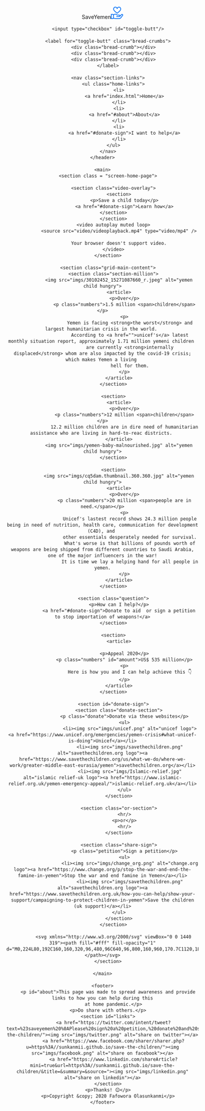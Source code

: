 <!doctype html>
<html lang="en-US">

<head>
    <meta charset='utf-8'>
    <meta http-equiv='X-UA-Compatible' content='IE=edge'>
    <title>Yemen Crisis</title>
    <meta name='viewport' content='width=device-width, initial-scale=1'>
    <link rel='stylesheet' type='text/css' media='screen' href='docs/main.css'>
    <link rel="shortcut icon" type="image/x-icon" href="imgs/heart.png" />
</head>

<body>
    <header>
        <p id="logo">Save<span>Yemen</span><img src="imgs/heart.png" alt=""></p>
        
        <input type="checkbox" id="toggle-butt"/>

        <label for="toggle-butt" class="bread-crumbs">
            <div class="bread-crumb"></div>
            <div class="bread-crumb"></div>
            <div class="bread-crumb"></div>
        </label>

        <nav class="section-links">
            <ul class="home-links">
                <li>
                    <a href="index.html">Home</a>
                </li>
                <li>
                    <a href="#about">About</a>
                </li>
                <li>
                    <a href="#donate-sign">I want to help</a>
                </li>
            </ul>
        </nav>
    </header>
    
    <main>
        <section class = "screen-home-page">
            
            <section class="video-overlay">
                <section>
                    <p>Save a child today</p>
                    <a href="#donate-sign">Learn how</a>
                </section>    
            </section>
            <video autoplay muted loop>
                <source src="video/videoplayback.mp4" type="video/mp4" />
                
                Your browser doesn't support video.
            </video>
        </section>
        
        <section class="grid-main-content">
            <section class="section-million">
                <img src="imgs/30102452_15271087660_r.jpeg" alt="yemen child hungry">
                <article>
                    <p>Over</p>
                    <p class="numbers">1.5 million <span>children</span></p>
                    <p>
                        Yemen is facing <strong>the worst</strong> and largest humanitarian crisis in the world. 
                        According to <a href="">unicef's</a> latest monthly situation report, approximately 1.71 million yemeni children 
                        are currently <strong>internally displaced</strong> whom are also impacted by the covid-19 crisis; which makes Yemen a living 
                        hell for them.
                    </p>
                </article>
            </section>
            
            <section>
                <article>
                    <p>Over</p>
                    <p class="numbers">12 million <span>children</span></p>
                    12.2 million children are in dire need of humanitarian assistance who are living in hard-to-reac districts. 
                </article>
                <img src="imgs/yemen-baby-malnourished.jpg" alt="yemen child hungry">
            </section>
            
            <section>
                <img src="imgs/cq5dam.thumbnail.360.360.jpg" alt="yemen child hungry">
                <article>
                    <p>Over</p>
                    <p class="numbers">20 million <span>people are in need.</span></p>
                    <p>
                        Unicef's lastest record shows 24.3 million people being in need of nutrition, health care, communication for development (C4D), and 
                        other essentials desperately needed for survival.
                        What's worse is that billions of pounds worth of weapons are being shipped from different countries to Saudi Arabia, one of the major influencers in the war!
                        It is time we lay a helping hand for all people in yemen.
                    </p>
                </article>
            </section>
            
            <section class="question">
                <p>How can I help?</p>
                <a href="#donate-sign">Donate to aid  or sign a petition to stop importation of weapons!</a>
            </section>
            
            <section>
                <article>
                    
                    <p>Appeal 2020</p>
                    <p class="numbers" id="amount">US$ 535 million</p>
                    <p>
                        Here is how you and I can help achieve this 👇
                    </p>
                </article>
            </section>
            
            <section id="donate-sign">
                <section class="donate-section">
                    <p class="donate">Donate via these websites</p>
                    <ul>
                        <li><img src="imgs/unicef.png" alt="unicef logo"><a href="https://www.unicef.org/emergencies/yemen-crisis#what-unicef-is-doing">Unicef</a></li>
                        <li><img src="imgs/savethechildren.png" alt="savethechildren.org logo"><a href="https://www.savethechildren.org/us/what-we-do/where-we-work/greater-middle-east-eurasia/yemen">savethechildren.org</a></li>
                        <li><img src="imgs/Islamic-relief.jpg" alt="islamic relief-uk logo"><a href="https://www.islamic-relief.org.uk/yemen-emergency-appeal/">islamic-relief.org.uk</a></li>
                    </ul>
                </section>
                
                <section class="or-section">
                    <hr/>
                    <p>or</p>
                    <hr/>
                </section>
                
                <section class="share-sign">
                    <p class="petition">Sign a petition</p>
                    <ul>
                        <li><img src="imgs/change_org.png" alt="change.org logo"><a href="https://www.change.org/p/stop-the-war-and-end-the-famine-in-yemen">Stop the war and end famine in Yemen</a></li>
                        <li><img src="imgs/savethechildren.png" alt="savethechildren.org logo"><a href="https://www.savethechildren.org.uk/how-you-can-help/show-your-support/campaigning-to-protect-children-in-yemen">Save the children (uk support)</a></li>
                    </ul>    
                </section>
            </section>

            <svg xmlns="http://www.w3.org/2000/svg" viewBox="0 0 1440 319"><path fill="#fff" fill-opacity="1" d="M0,224L80,192C160,160,320,96,480,96C640,96,800,160,960,170.7C1120,181,1280,139,1360,117.3L1440,96L1440,320L1360,320C1280,320,1120,320,960,320C800,320,640,320,480,320C320,320,160,320,80,320L0,320Z"></path></svg>
        </section>
        
    </main>
    
    <footer>
        <p id="about">This page was made to spread awareness and provide links to how you can help during this
            at home pandemic.</p>
        <p>Do share with others.</p>
        <section id="links">
            <a href="https://twitter.com/intent/tweet?text=%23saveyemen%20%0APlease%20sign%20a%20petition,%20donate%20and%20share%20to%20spread%20awareness%0A%0Ahttps%3A//sunkanmii.github.io/save-the-children/"><img src="imgs/twitter.png" alt="share on twitter"></a>
            <a href="https://www.facebook.com/sharer/sharer.php?u=https%3A//sunkanmii.github.io/save-the-children/"><img src="imgs/facebook.png" alt="share on facebook"></a>
            <a href="https://www.linkedin.com/shareArticle?mini=true&url=https%3A//sunkanmii.github.io/save-the-children/&title=&summary=&source="><img src="imgs/linkedin.png" alt="share on linkedin"></a>
        </section>
        <p>Thanks! 😊</p>
        <p>Copyright &copy; 2020 Fafowora Olasunkanmi</p>
    </footer>
    
</body>

</html>